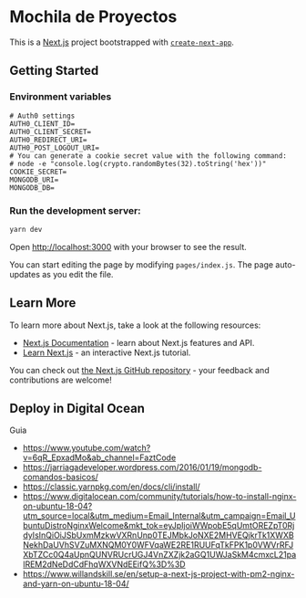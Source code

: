 # Mochila de Proyectos

This is a [Next.js](https://nextjs.org/) project bootstrapped with [`create-next-app`](https://github.com/vercel/next.js/tree/canary/packages/create-next-app).

## Getting Started

### Environment variables

```
# Auth0 settings
AUTH0_CLIENT_ID=
AUTH0_CLIENT_SECRET=
AUTH0_REDIRECT_URI=
AUTH0_POST_LOGOUT_URI=
# You can generate a cookie secret value with the following command:
# node -e "console.log(crypto.randomBytes(32).toString('hex'))"
COOKIE_SECRET=
MONGODB_URI=
MONGODB_DB=
```

### Run the development server:

```bash
yarn dev
```

Open [http://localhost:3000](http://localhost:3000) with your browser to see the result.

You can start editing the page by modifying `pages/index.js`. The page auto-updates as you edit the file.

## Learn More

To learn more about Next.js, take a look at the following resources:

- [Next.js Documentation](https://nextjs.org/docs) - learn about Next.js features and API.
- [Learn Next.js](https://nextjs.org/learn) - an interactive Next.js tutorial.

You can check out [the Next.js GitHub repository](https://github.com/vercel/next.js/) - your feedback and contributions are welcome!

## Deploy in Digital Ocean

Guia

- https://www.youtube.com/watch?v=6qR_EpxadMo&ab_channel=FaztCode
- https://jarriagadeveloper.wordpress.com/2016/01/19/mongodb-comandos-basicos/
- https://classic.yarnpkg.com/en/docs/cli/install/
- https://www.digitalocean.com/community/tutorials/how-to-install-nginx-on-ubuntu-18-04?utm_source=local&utm_medium=Email_Internal&utm_campaign=Email_UbuntuDistroNginxWelcome&mkt_tok=eyJpIjoiWWpobE5qUmtOREZpT0RjdyIsInQiOiJSbUxmMzkwVXRnUnp0TEJMbkJoNXE2MHVEQjkrTk1XWXBNekhDaUVhSVZuMXNQM0Y0WFVqaWE2RE1RUUFqTkFPK1p0VWVrRFJXbTZCc0Q4aUpnQUNVRUcrUGJ4VnZXZjk2aGQ1UWJaSkM4cmxcL21palREM2dNeDdCdFhqWXVNdEEifQ%3D%3D
- https://www.willandskill.se/en/setup-a-next-js-project-with-pm2-nginx-and-yarn-on-ubuntu-18-04/
